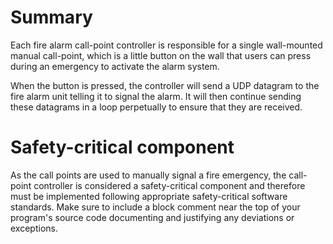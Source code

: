 # Summary
Each fire alarm call-point controller is responsible for a single wall-mounted manual call-point, which is a little button on the wall that users can press during an emergency to activate the alarm system.

When the button is pressed, the controller will send a UDP datagram to the fire alarm unit telling it to signal the alarm. It will then continue sending these datagrams in a loop perpetually to ensure that they are received.

 

# Safety-critical component
As the call points are used to manually signal a fire emergency, the call-point controller is considered a safety-critical component and therefore must be implemented following appropriate safety-critical software standards. Make sure to include a block comment near the top of your program's source code documenting and justifying any deviations or exceptions.
